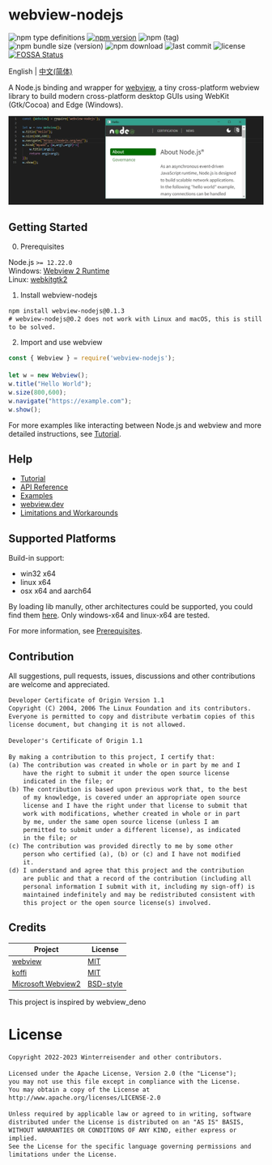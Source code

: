 # webview-nodejs

![npm type definitions](https://img.shields.io/npm/types/webview-nodejs?label=%20&logo=typescript&logoColor=white)
[![npm version](https://img.shields.io/npm/v/webview-nodejs)](https://www.npmjs.com/package/webview-nodejs)
![npm (tag)](https://img.shields.io/npm/v/webview-nodejs/next)
![npm bundle size (version)](https://img.shields.io/bundlephobia/min/webview-nodejs/latest)
![npm download](https://img.shields.io/npm/dt/webview-nodejs)
![last commit](https://img.shields.io/github/last-commit/Winterreisender/webviewko)
![license](https://img.shields.io/github/license/Winterreisender/webviewko?color=3DA639)
[![FOSSA Status](https://app.fossa.com/api/projects/git%2Bgithub.com%2FWinterreisender%2Fwebview-nodejs.svg?type=shield)](https://app.fossa.com/projects/git%2Bgithub.com%2FWinterreisender%2Fwebview-nodejs?ref=badge_shield)

English | [中文(简体)](docs/README.zh-Hans.md)

A Node.js binding and wrapper for [webview](https://github.com/webview/webview), a tiny cross-platform webview library to build modern cross-platform desktop GUIs using WebKit (Gtk/Cocoa) and Edge (Windows).

![screenshot](docs/screenshot/screenshot.webp)

## Getting Started

0. Prerequisites

Node.js `>= 12.22.0`  
Windows: [Webview 2 Runtime](https://developer.microsoft.com/en-us/microsoft-edge/webview2/)  
Linux: [webkitgtk2](https://webkitgtk.org/)


1. Install webview-nodejs

```shell
npm install webview-nodejs@0.1.3
# webview-nodejs@0.2 does not work with Linux and macOS, this is still to be solved.
```

2. Import and use webview

```js
const { Webview } = require('webview-nodejs');

let w = new Webview();
w.title("Hello World");
w.size(800,600);
w.navigate("https://example.com");
w.show();
```

For more examples like interacting between Node.js and webview and more detailed instructions, see [Tutorial](https://github.com/Winterreisender/webview-nodejs/wiki/Tutorial).

## Help

- [Tutorial](https://github.com/Winterreisender/webview-nodejs/wiki/Tutorial)
- [API Reference](https://winterreisender.github.io/webview-nodejs/tsdoc/index.html)
- [Examples](https://github.com/Winterreisender/webview-nodejs/tree/master/test/)
- [webview.dev](https://webview.dev/)
- [Limitations and Workarounds](https://github.com/Winterreisender/webview-nodejs/wiki/Limitations-and-Workarounds)

## Supported Platforms

Build-in support:

- win32 x64
- linux x64
- osx x64 and aarch64

By loading lib manully, other architectures could be supported, you could find them [here](https://github.com/Winterreisender/webview-xmake/releases). Only windows-x64 and linux-x64 are tested.

For more information, see [Prerequisites](https://github.com/Winterreisender/webview-nodejs/wiki/Tutorial#prerequisites).

## Contribution

All suggestions, pull requests, issues, discussions and other contributions are welcome and appreciated.

```plaintext
Developer Certificate of Origin Version 1.1
Copyright (C) 2004, 2006 The Linux Foundation and its contributors.
Everyone is permitted to copy and distribute verbatim copies of this
license document, but changing it is not allowed.

Developer's Certificate of Origin 1.1

By making a contribution to this project, I certify that:
(a) The contribution was created in whole or in part by me and I
    have the right to submit it under the open source license
    indicated in the file; or
(b) The contribution is based upon previous work that, to the best
    of my knowledge, is covered under an appropriate open source
    license and I have the right under that license to submit that
    work with modifications, whether created in whole or in part
    by me, under the same open source license (unless I am
    permitted to submit under a different license), as indicated
    in the file; or
(c) The contribution was provided directly to me by some other
    person who certified (a), (b) or (c) and I have not modified
    it.
(d) I understand and agree that this project and the contribution
    are public and that a record of the contribution (including all
    personal information I submit with it, including my sign-off) is
    maintained indefinitely and may be redistributed consistent with
    this project or the open source license(s) involved.
```

## Credits

| Project                                                                   | License                                                                             |
| ------------------------------------------------------------------------- | ----------------------------------------------------------------------------------- |
| [webview](https://github.com/webview/webview)                                | [MIT](https://github.com/webview/webview/blob/master/LICENSE)                          |
| [koffi](https://koffi.dev/)                                                  | [MIT](https://github.com/Koromix/rygel/blob/master/LICENSE.txt)                        |
| [Microsoft Webview2](https://www.nuget.org/packages/Microsoft.Web.WebView2/) | [BSD-style](https://www.nuget.org/packages/Microsoft.Web.WebView2/1.0.1245.22/License) |

This project is inspired by webview_deno

# License

```text
Copyright 2022-2023 Winterreisender and other contributors.

Licensed under the Apache License, Version 2.0 (the "License");
you may not use this file except in compliance with the License.
You may obtain a copy of the License at
http://www.apache.org/licenses/LICENSE-2.0

Unless required by applicable law or agreed to in writing, software
distributed under the License is distributed on an "AS IS" BASIS,
WITHOUT WARRANTIES OR CONDITIONS OF ANY KIND, either express or implied.
See the License for the specific language governing permissions and
limitations under the License.
```
